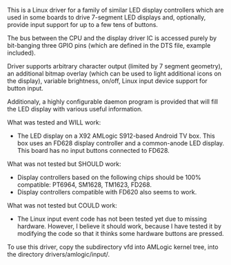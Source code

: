 This is a Linux driver for a family of similar LED display controllers
which are used in some boards to drive 7-segment LED displays and,
optionally, provide input support for up to a few tens of buttons.

The bus between the CPU and the display driver IC is accessed purely by
bit-banging three GPIO pins (which are defined in the DTS file,
example included).

Driver supports arbitrary character output (limited by 7 segment geometry),
an additional bitmap overlay (which can be used to light additional icons
on the display), variable brightness, on/off, Linux input device support
for button input.

Additionaly, a highly configurable daemon program is provided that will
fill the LED display with various useful information.

What was tested and WILL work:

- The LED display on a X92 AMLogic S912-based Android TV box.
  This box uses an FD628 display controller and a common-anode LED display.
  This board has no input buttons connected to FD628.

What was not tested but SHOULD work:

- Display controllers based on the following chips should be 100% compatible:
  PT6964, SM1628, TM1623, FD268.
- Display controllers compatible with FD620 also seems to work.

What was not tested but COULD work:

- The Linux input event code has not been tested yet due to missing hardware.
  However, I believe it should work, because I have tested it by modifying
  the code so that it thinks some hardware buttons are pressed.

To use this driver, copy the subdirectory vfd into AMLogic kernel tree,
into the directory drivers/amlogic/input/.
